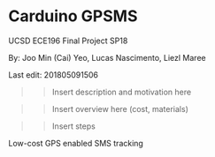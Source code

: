 # Carduino GPSMS

UCSD ECE196 Final Project SP18

By: Joo Min (Cai) Yeo, Lucas Nascimento, Liezl Maree

Last edit: 201805091506

>>Insert description and motivation here

>>Insert overview here (cost, materials)

>>Insert steps

Low-cost GPS enabled SMS tracking
